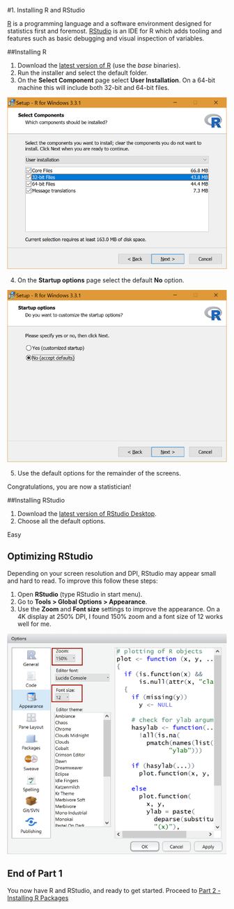 #1. Installing R and RStudio

[R](https://www.r-project.org/) is a programming language and a software environment designed for statistics first and foremost. [RStudio](https://www.rstudio.com/) is an IDE for R which adds tooling and features such as basic debugging and visual inspection of variables.

##Installing R

1. Download the [latest version of R](https://cran.r-project.org/mirrors.html) (use the _base_ binaries).
2. Run the installer and select the default folder.
3. On the __Select Component__ page select __User Installation__. On a 64-bit machine this will include both 32-bit and 64-bit files.

  ![01-installer-select-components](Part1-Content/01-installer-select-components.png)

4. On the __Startup options__ page select the default __No__ option.

  ![02-startup-options](Part1-Content/02-startup-options.png)

5. Use the default options for the remainder of the screens.

Congratulations, you are now a statistician!


##Installing RStudio

1. Download the [latest version of RStudio Desktop](https://www.rstudio.com/products/rstudio/download3/).
2. Choose all the default options.

Easy


## Optimizing RStudio

Depending on your screen resolution and DPI, RStudio may appear small and hard to read. To improve this follow these steps:

1. Open __RStudio__ (type RStudio in start menu).
1. Go to __Tools > Global Options > Appearance__.
2. Use the __Zoom__ and __Font size__ settings to improve the appearance. On a 4K display at 250% DPI, I found 150% zoom and a font size of 12 works well for me.


![03-zoom](Part1-Content/03-zoom.png)

## End of Part 1

You now have R and RStudio, and ready to get started. Proceed to [Part 2 - Installing R Packages](Part2-Installing-Packages.md)
